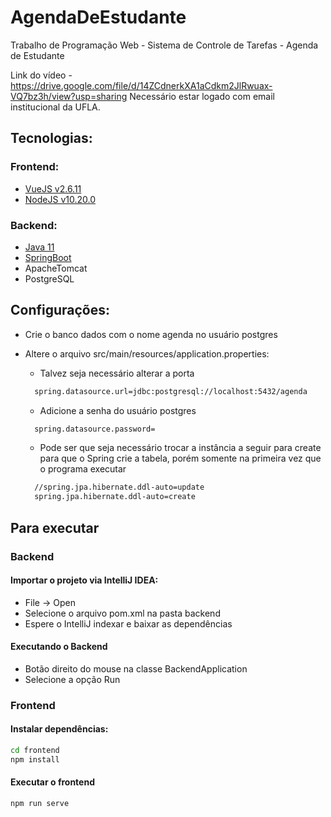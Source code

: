 # AgendaDeEstudante

Trabalho de Programação Web - Sistema de Controle de Tarefas - Agenda de Estudante

Link do vídeo - https://drive.google.com/file/d/14ZCdnerkXA1aCdkm2JlRwuax-VQ7bz3h/view?usp=sharing
Necessário estar logado com email institucional da UFLA.

## Tecnologias:

### Frontend:
  - [VueJS v2.6.11](https://vuejs.org/)
  - [NodeJS v10.20.0](https://nodejs.org/pt-br/download/releases/)
### Backend:
  - [Java 11](https://www.oracle.com/java/technologies/javase-jdk11-downloads.html)
  - [SpringBoot](https://spring.io/)
  - ApacheTomcat
  - PostgreSQL

## Configurações:

  - Crie o banco dados com o nome agenda no usuário postgres
  - Altere o arquivo src/main/resources/application.properties:
    - Talvez seja necessário alterar a porta
    ```bash
      spring.datasource.url=jdbc:postgresql://localhost:5432/agenda
    ```
  
    - Adicione a senha do usuário postgres
    ```bash
      spring.datasource.password=
     ```
  
    - Pode ser que seja necessário trocar a instância a seguir para create para que o Spring crie a tabela, porém somente na primeira vez que o programa executar
    ```bash
      //spring.jpa.hibernate.ddl-auto=update
      spring.jpa.hibernate.ddl-auto=create
    ```
## Para executar

### Backend

#### Importar o projeto via IntelliJ IDEA:

  - File -> Open
  - Selecione o arquivo pom.xml na pasta backend
  - Espere o IntelliJ indexar e baixar as dependências
#### Executando o Backend
  - Botão direito do mouse na classe BackendApplication
  - Selecione a opção Run
  
### Frontend

#### Instalar dependências:

```bash
cd frontend
npm install
```

#### Executar o frontend

```bash
npm run serve
```
